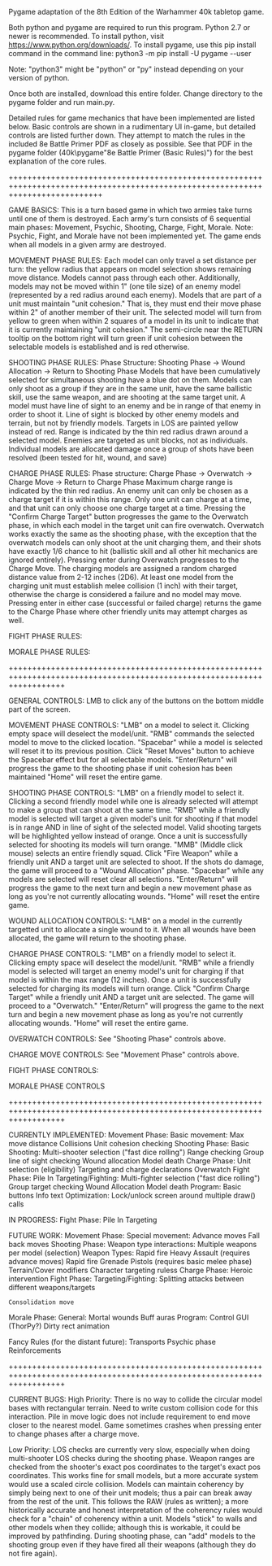 Pygame adaptation of the 8th Edition of the Warhammer 40k tabletop game.

Both python and pygame are required to run this program. Python 2.7 or newer is recommended.
To install python, visit https://www.python.org/downloads/.
To install pygame, use this pip install command in the command line:
python3 -m pip install -U pygame --user

Note: "python3" might be "python" or "py" instead depending on your version of python.

Once both are installed, download this entire folder.
Change directory to the pygame folder and run main.py.

Detailed rules for game mechanics that have been implemented are listed below.
Basic controls are shown in a rudimentary UI in-game, but detailed controls are listed further down.
They attempt to match the rules in the included 8e Battle Primer PDF as closely as possible.
See that PDF in the pygame folder (40k\pygame\"8e Battle Primer (Basic Rules)") for the best explanation of the core rules.

++++++++++++++++++++++++++++++++++++++++++++++++++++++++++++++++++++++++++++++++++++++++++++++++++++++++++++++++++++++++++++++++

GAME BASICS:
This is a turn based game in which two armies take turns until one of them is destroyed.
Each army's turn consists of 6 sequential main phases: Movement, Psychic, Shooting, Charge, Fight, Morale.
	Note: Psychic, Fight, and Morale have not been implemented yet.
The game ends when all models in a given army are destroyed.

MOVEMENT PHASE RULES:
Each model can only travel a set distance per turn: the yellow radius that appears on model selection shows remaining move distance.
Models cannot pass through each other.
Additionally, models may not be moved within 1" (one tile size) of an enemy model (represented by a red radius around each enemy).
Models that are part of a unit must maintain "unit cohesion." That is, they must end their move phase within 2" of another member of their unit.
The selected model will turn from yellow to green when within 2 squares of a model in its unit to indicate that it is currently maintaining "unit cohesion."
The semi-circle near the RETURN tooltip on the bottom right will turn green if unit cohesion between the selectable models is established and is red otherwise.

SHOOTING PHASE RULES:
Phase Structure: Shooting Phase -> Wound Allocation -> Return to Shooting Phase
Models that have been cumulatively selected for simultaneous shooting have a blue dot on them.
Models can only shoot as a group if they are in the same unit, have the same ballistic skill, use the same weapon, and are shooting at the same target unit.
A model must have line of sight to an enemy and be in range of that enemy in order to shoot it. 
Line of sight is blocked by other enemy models and terrain, but not by friendly models.
Targets in LOS are painted yellow instead of red.
Range is indicated by the thin red radius drawn around a selected model.
Enemies are targeted as unit blocks, not as individuals. 
Individual models are allocated damage once a group of shots have been resolved (been tested for hit, wound, and save)

CHARGE PHASE RULES:
Phase structure: Charge Phase -> Overwatch -> Charge Move -> Return to Charge Phase
Maximum charge range is indicated by the thin red radius. An enemy unit can only be chosen as a charge target if it is within this range.
Only one unit can charge at a time, and that unit can only choose one charge target at a time. 
Pressing the "Confirm Charge Target" button progresses the game to the Overwatch phase, in which each model in the target unit can fire overwatch.
Overwatch works exactly the same as the shooting phase, with the exception that the overwatch models can only shoot at the unit charging them, and their shots have exactly 1/6 chance to hit (ballistic skill and all other hit mechanics are ignored entirely).
Pressing enter during Overwatch progresses to the Charge Move. The charging models are assigned a random charged distance value from 2-12 inches (2D6).
At least one model from the charging unit must establish melee collision (1 inch) with their target, otherwise the charge is considered a failure and no model may move.
Pressing enter in either case (successful or failed charge) returns the game to the Charge Phase where other friendly units may attempt charges as well.

FIGHT PHASE RULES:

MORALE PHASE RULES:

++++++++++++++++++++++++++++++++++++++++++++++++++++++++++++++++++++++++++++++++++++++++++++++++++++++++++++++++++++++++

GENERAL CONTROLS:
LMB to click any of the buttons on the bottom middle part of the screen.

MOVEMENT PHASE CONTROLS:
"LMB" on a model to select it. 
	Clicking empty space will deselect the model/unit.
"RMB" commands the selected model to move to the clicked location.
"Spacebar" while a model is selected will reset it to its previous position.
Click "Reset Moves" button to achieve the Spacebar effect but for all selectable models.
"Enter/Return" will progress the game to the shooting phase if unit cohesion has been maintained
"Home" will reset the entire game.

SHOOTING PHASE CONTROLS:
"LMB" on a friendly model to select it. 
	Clicking a second friendly model while one is already selected will attempt to make a group that can shoot at the same time.
"RMB" while a friendly model is selected will target a given model's unit for shooting if that model is in range AND in line of sight of the selected model.
	Valid shooting targets will be highlighted yellow instead of orange.
	Once a unit is successfully selected for shooting its models will turn orange.
"MMB" (Middle click mouse) selects an entire friendly squad.
Click "Fire Weapon" while a friendly unit AND a target unit are selected to shoot. If the shots do damage, the game will proceed to a "Wound Allocation" phase.
"Spacebar" while any models are selected will reset clear all selections.
"Enter/Return" will progress the game to the next turn and begin a new movement phase as long as you're not currently allocating wounds.
"Home" will reset the entire game.

WOUND ALLOCATION CONTROLS:
"LMB" on a model in the currently targetted unit to allocate a single wound to it.
	When all wounds have been allocated, the game will return to the shooting phase.

CHARGE PHASE CONTROLS:
"LMB" on a friendly model to select it.
	Clicking empty space will deselect the model/unit.
"RMB" while a friendly model is selected will target an enemy model's unit for charging if that model is within the max range (12 inches).
	Once a unit is successfully selected for charging its models will turn orange.
Click "Confirm Charge Target" while a friendly unit AND a target unit are selected. The game will proceed to a "Overwatch."
"Enter/Return" will progress the game to the next turn and begin a new movement phase as long as you're not currently allocating wounds.
"Home" will reset the entire game.

OVERWATCH CONTROLS:
See "Shooting Phase" controls above.

CHARGE MOVE CONTROLS:
See "Movement Phase" controls above.

FIGHT PHASE CONTROLS:

MORALE PHASE CONTROLS

++++++++++++++++++++++++++++++++++++++++++++++++++++++++++++++++++++++++++++++++++++++++++++++++++++++++++++++++++++++++

CURRENTLY IMPLEMENTED:
Movement Phase:
	Basic movement:
		Max move distance
		Collisions
		Unit cohesion checking
Shooting Phase:
	Basic Shooting:
		Multi-shooter selection ("fast dice rolling")
		Range checking
		Group line of sight checking
		Wound allocation
		Model death
Charge Phase:
	Unit selection (eligibility)
	Targeting and charge declarations
	Overwatch
Fight Phase:
	Pile In
	Targeting/Fighting:
		Multi-fighter selection ("fast dice rolling")
		Group target checking
		Wound Allocation
		Model death
Program:
	Basic buttons
	Info text
Optimization:
	Lock/unlock screen around multiple draw() calls

IN PROGRESS:
Fight Phase:
	Pile In
	Targeting

FUTURE WORK:
Movement Phase:
	Special movement:
		Advance moves
		Fall back moves
Shooting Phase:
	Weapon type interactions:
		Multiple weapons per model (selection)
		Weapon Types:
			Rapid fire
			Heavy
			Assault (requires advance moves)
			Rapid fire
			Grenade
			Pistols (requires basic melee phase)
	Terrain/Cover modifiers
	Character targeting ruless
Charge Phase:
	Heroic intervention
Fight Phase:
	Targeting/Fighting:
		Splitting attacks between different weapons/targets
		
	Consolidation move
Morale Phase:
General:
	Mortal wounds
	Buff auras
Program:
	Control GUI (ThorPy?)
	Dirty rect animation

Fancy Rules (for the distant future):
	Transports
	Psychic phase
	Reinforcements

++++++++++++++++++++++++++++++++++++++++++++++++++++++++++++++++++++++++++++++++++++++++++++++++++++++++++++++++++++++++

CURRENT BUGS:
High Priority:
There is no way to collide the circular model bases with rectangular terrain. Need to write custom collision code for this interaction.
Pile in move logic does not include requirement to end move closer to the nearest model. 
Game sometimes crashes when pressing enter to change phases after a charge move.

Low Priority:
LOS checks are currently very slow, especially when doing multi-shooter LOS checks during the shooting phase.
Weapon ranges are checked from the shooter's exact pos coordinates to the target's exact pos coordinates. This works fine for small models, but a more accurate system would use a scaled circle collision.
Models can maintain coherency by simply being next to one of their unit models; thus a pair can break away from the rest of the unit. This follows the RAW (rules as written); a more historically accurate and honest interpretation of the coherency rules would check for a "chain" of coherency within a unit.
Models "stick" to walls and other models when they collide; although this is workable, it could be improved by pathfinding.
During shooting phase, can "add" models to the shooting group even if they have fired all their weapons (although they do not fire again).

